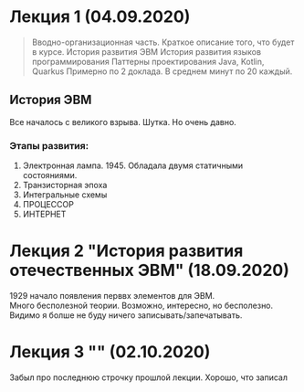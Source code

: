 # Лекция 1 (04.09.2020)
> Вводно-организационная часть. Краткое описание того, что будет в курсе.
> История развития ЭВМ
> История развития языков программирования
> Паттерны проектирования
> Java, Kotlin, Quarkus
> Примерно по 2 доклада. В среднем минут по 20 каждый.
	
## История ЭВМ
Все началось с великого взрыва. Шутка. Но очень давно.
### Этапы развития:
1. Электронная лампа. 1945. Обладала двумя статичными состояниями.
2. Транзисторная эпоха
3. Интегральные схемы
4. ПРОЦЕССОР
5. ИНТЕРНЕТ		

# Лекция 2 "История развития отечественных ЭВМ" (18.09.2020)
1929 начало появления перввх элементов для ЭВМ.  
Много бесполезной теории. Возможно, интересно, но бесполезно.  
Видимо я болше не буду ничего записывать/запечатывать.

# Лекция 3 "" (02.10.2020)
Забыл про последнюю строчку прошлой лекции. Хорошо, что записал
